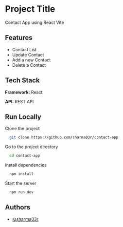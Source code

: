 # Project Title

Contact App using React Vite

## Features

- Contact List
- Update Contact
- Add a new Contact
- Delete a Contact

## Tech Stack

**Framework:** React

**API:** REST API

## Run Locally

Clone the project

```bash
  git clone https://github.com/sharma03r/contact-app
```

Go to the project directory

```bash
  cd contact-app
```

Install dependencies

```bash
  npm install
```

Start the server

```bash
  npm run dev
```

## Authors

- [@sharma03r](https://github.com/sharma03r)
